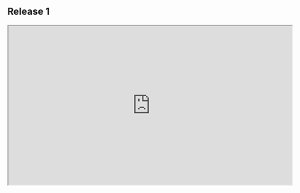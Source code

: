 

## Release 1

<iframe width="640" height="360"
src="https://www.youtube.com/embed/_LGd4A-0los ">
</iframe> 